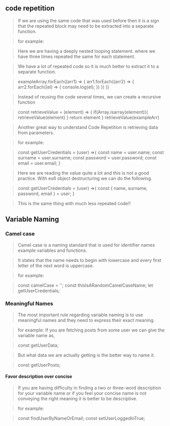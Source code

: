 ## code repetition
>
>If we are using the same code that was used before then it is a sign that the repeated block may need to be extracted into a separate function.

>for example:

>Here we are having a deeply nested looping statement. where we have three times repeated the same for each statement.

>We have a lot of repeated code so it is much better to extract it to a separate function.

>exampleArray.forEach((arr1) => {
>    arr1.forEach((arr2) => {
>        arr2.forEach((el) => {
>            console.log(el);
>        })
>    })
>})

>Instead of reusing the code several times, we can create a recursive function

>const retrieveValue = (element) => {
>    if(Array.isarray(element)){ retrieveValue(element) }
>        return element
>}
>retrieveValue(exampleArr)


>Another great way to understand Code Repetition is retrieving data from parameters.

>for example:

>const getUserCredentials = (user) =>{
>    const name = user.name;
>    const surname = user.surname;
>    const password = user.password;
>    const email = user.email;
>}

>Here we are reading the value quite a lot and this is not a good practice.
>With es6 object destructuring we can do the following.

>const getUserCredentials = (user) =>{
>    const { name, surname, password, email } = user;
>}

>This is the same thing with much less repeated code!!
>

## Variable Naming
>
### Camel case
>
>Camel case is a naming standard that is used for identifier names example variables and functions.

>It states that the name needs to begin with lowercase and every first letter of the next word is uppercase.

>for example:

>const camelCase = '';
>const thisIsARandomCamelCaseName;
>let getUserCredentials;
>
### Meaningful Names
>
>The most important rule regarding variable naming is to use meaningful names and they need to express their exact meaning.

>for example:
>If you are fetching posts from some user we can give the variable name as,

>const getUserData;

>But what data we are actually getting is the better way to name it.

>const getUserPosts;
>
#### Favor description over concise
>
>If you are having difficulty in finding a two or three-word description for your variable name or if you feel your concise name is not conveying the right meaning it is better to be descriptive.

>for example:

>const findUserByNameOrEmail;
>const setUserLoggedInTrue;

